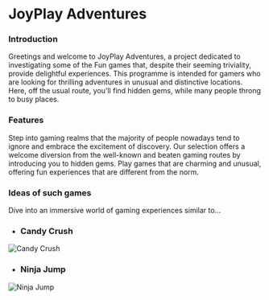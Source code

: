 # JoyPlay Adventures
### Introduction
Greetings and welcome to JoyPlay Adventures, a project dedicated to investigating some of the Fun games that, despite their seeming triviality, provide delightful experiences. This programme is intended for gamers who are looking for thrilling adventures in unusual and distinctive locations. Here, off the usual route, you'll find hidden gems, while many people throng to busy places.


### Features

Step into gaming realms that the majority of people nowadays tend to ignore and embrace the excitement of discovery. Our selection offers a welcome diversion from the well-known and beaten gaming routes by introducing you to hidden gems. Play games that are charming and unusual, offering fun experiences that are different from the norm.

### Ideas of such games

Dive into an immersive world of gaming experiences similar to...

* ### Candy Crush
![Candy Crush](https://encrypted-tbn0.gstatic.com/images?q=tbn:ANd9GcRQ0ilXz5PeWNwSjjvf7mSZDm3Mm462UjIOvA&usqp=CAU)
* ### Ninja Jump
![Ninja Jump](https://play-lh.googleusercontent.com/uYuN1ItgAmJUfsQE6thbxGOMBBpU2WfkDlHfJ0sY2b_vq8eVIi9XSin-B_rO-NkFeQ)
